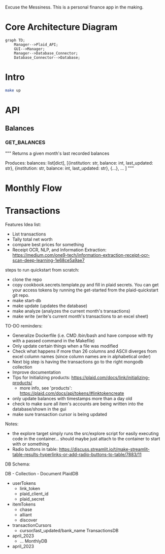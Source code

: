 Excuse the Messiness.  This is a personal finance app in the making.

# Core Architecture Diagram
```mermaid
graph TD;
    Manager-->Plaid_API;
    GUI-->Manager;
    Manager-->Database_Connector;
    Database_Connector-->Database;
```
# Intro
```bash
make up
```

# API

## Balances

### GET_BALANCES
  """ Returns a given month's last recorded balances

  Produces: 
    balances: list[dict], [{institution: str, balance: int, last_updated: str},
                           {institution: str, balance: int, last_updated: str},
                           {...}, ...
                          ]
  """
# Monthly Flow


# Transactions


Features Idea list:
- List transactions
- Tally total net worth
- compare best prices for something
- Receipt OCR, NLP, and Information Extraction: https://medium.com/one9-tech/information-extraction-receipt-ocr-scan-deep-learning-1e68ce5a9ae7


steps to run quickstart from scratch:
- clone the repo
- copy cookbook.secrets.template.py and fill in plaid secrets. You can get your access tokens by running the get-started from the plaid-quickstart git repo.
- make start-db
- make update (updates the database)
- make analyze (analyzes the current month's transactions)
- make write (write's current month's transactions to an excel sheet)


TO-DO reminders:
- Generalize Dockerfile (i.e. CMD /bin/bash and have compose with tty with a passed command in the Makefile)
- Only update certain things when a file was modified
- Check what happens if more than 26 columns and ASCII diverges from excel column names (since column names are in alphabetical order)
- Next big step is having the transactions go to the right mongodb collection
- Improve documentation
- Tips for Initializing products: https://plaid.com/docs/link/initializing-products/
  - more info, see 'products': https://plaid.com/docs/api/tokens/#linktokencreate
- only update balances with timestamps more than a day old
- check to make sure all item's accounts are being written into the database/shown in the gui
- make sure transaction cursor is being updated

Notes:
- the explore target simply runs the src/explore script for easily executing code in the container... should maybe just attach to the container to start with or something
- Radio buttons in table: https://discuss.streamlit.io/t/make-streamlit-table-results-hyperlinks-or-add-radio-buttons-to-table/7883/11

DB Schema:

DB - Collection - Document
PlaidDB
  - userTokens
    - link_token
    - plaid_client_id
    - plaid_secret
  - itemTokens
    - chase
    - alliant
    - discover
  - transactionCursors
    - cursor/last_updated/bank_name
TransactionsDB
  - april_2023
    - ...
MonthlyDB
  - april_2023
